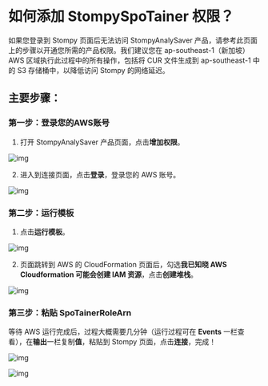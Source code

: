 # 如何添加 StompySpoTainer 权限？

如果您登录到 Stompy 页面后无法访问 StompyAnalySaver 产品，请参考此页面上的步骤以开通您所需的产品权限。我们建议您在 ap-southeast-1（新加坡）AWS 区域执行此过程中的所有操作，包括将 CUR 文件生成到 ap-southeast-1 中的 S3 存储桶中，以降低访问 Stompy 的网络延迟。

## 主要步骤：

### 第一步：登录您的AWS账号

1. 打开 StompyAnalySaver 产品页面，点击**增加权限**。

![img](/_images/stompyspotainer-add-permission.png)

2. 进入到连接页面，点击**登录**，登录您的 AWS 账号。

![img](/_images/stompyspotainer-step1-login.png)

### 第二步：运行模板

1. 点击**运行模板**。

![img](/_images/stompyspotainer-step2-run.png)

2. 页面跳转到 AWS 的 CloudFormation 页面后，勾选**我已知晓 AWS Cloudformation 可能会创建 IAM 资源**，点击**创建堆栈**。

![img](/_images/stompyspotainer-cloudformation-create.png)

### 第三步：粘贴 SpoTainerRoleArn

等待 AWS 运行完成后，过程大概需要几分钟（运行过程可在 **Events** 一栏查看），在**输出**一栏复制**值**，粘贴到 Stompy 页面，点击**连接**，完成！

![img](/_images/stompyspotainer-cloudformation-status.png)

![img](/_images/stompyspotainer-step3-connect.png)
